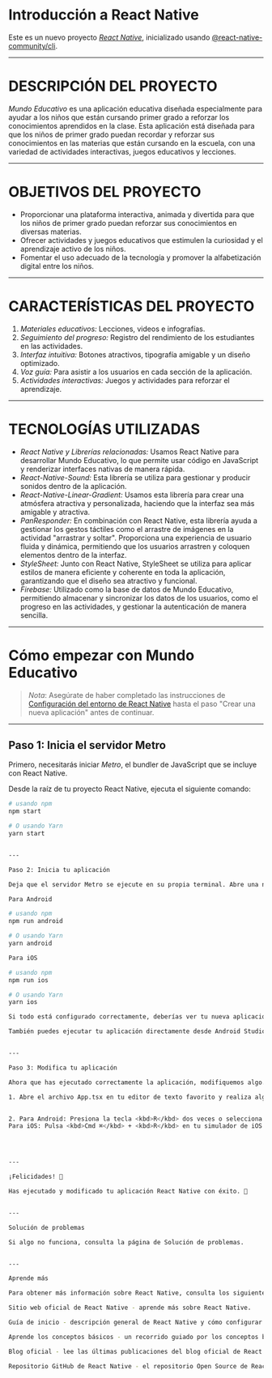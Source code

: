 # Introducción a React Native

Este es un nuevo proyecto [*React Native*](https://reactnative.dev), inicializado usando [@react-native-community/cli](https://github.com/react-native-community/cli).

---

# DESCRIPCIÓN DEL PROYECTO

*Mundo Educativo* es una aplicación educativa diseñada especialmente para ayudar a los niños que están cursando primer grado a reforzar los conocimientos aprendidos en la clase. Esta aplicación está diseñada para que los niños de primer grado puedan recordar y reforzar sus conocimientos en las materias que están cursando en la escuela, con una variedad de actividades interactivas, juegos educativos y lecciones.

---

# OBJETIVOS DEL PROYECTO

- Proporcionar una plataforma interactiva, animada y divertida para que los niños de primer grado puedan reforzar sus conocimientos en diversas materias.
- Ofrecer actividades y juegos educativos que estimulen la curiosidad y el aprendizaje activo de los niños.
- Fomentar el uso adecuado de la tecnología y promover la alfabetización digital entre los niños.

---

# CARACTERÍSTICAS DEL PROYECTO

1. *Materiales educativos:* Lecciones, videos e infografías.  
2. *Seguimiento del progreso:* Registro del rendimiento de los estudiantes en las actividades.  
3. *Interfaz intuitiva:* Botones atractivos, tipografía amigable y un diseño optimizado.  
4. *Voz guía:* Para asistir a los usuarios en cada sección de la aplicación.  
5. *Actividades interactivas:* Juegos y actividades para reforzar el aprendizaje.  

---

# TECNOLOGÍAS UTILIZADAS

- *React Native y Librerías relacionadas:* Usamos React Native para desarrollar Mundo Educativo, lo que permite usar código en JavaScript y renderizar interfaces nativas de manera rápida.  
- *React-Native-Sound:* Esta librería se utiliza para gestionar y producir sonidos dentro de la aplicación.  
- *React-Native-Linear-Gradient:* Usamos esta librería para crear una atmósfera atractiva y personalizada, haciendo que la interfaz sea más amigable y atractiva.  
- *PanResponder:* En combinación con React Native, esta librería ayuda a gestionar los gestos táctiles como el arrastre de imágenes en la actividad "arrastrar y soltar". Proporciona una experiencia de usuario fluida y dinámica, permitiendo que los usuarios arrastren y coloquen elementos dentro de la interfaz.  
- *StyleSheet:* Junto con React Native, StyleSheet se utiliza para aplicar estilos de manera eficiente y coherente en toda la aplicación, garantizando que el diseño sea atractivo y funcional.  
- *Firebase:* Utilizado como la base de datos de Mundo Educativo, permitiendo almacenar y sincronizar los datos de los usuarios, como el progreso en las actividades, y gestionar la autenticación de manera sencilla.  

---

# Cómo empezar con Mundo Educativo

> *Nota*: Asegúrate de haber completado las instrucciones de [Configuración del entorno de React Native](https://reactnative.dev/docs/environment-setup) hasta el paso "Crear una nueva aplicación" antes de continuar.

---

## Paso 1: Inicia el servidor Metro

Primero, necesitarás iniciar *Metro*, el bundler de JavaScript que se incluye con React Native.

Desde la raíz de tu proyecto React Native, ejecuta el siguiente comando:

```bash
# usando npm
npm start

# O usando Yarn
yarn start


---

Paso 2: Inicia tu aplicación

Deja que el servidor Metro se ejecute en su propia terminal. Abre una nueva terminal desde la raíz de tu proyecto React Native y ejecuta uno de los siguientes comandos para iniciar tu aplicación en Android o iOS:

Para Android

# usando npm
npm run android

# O usando Yarn
yarn android

Para iOS

# usando npm
npm run ios

# O usando Yarn
yarn ios

Si todo está configurado correctamente, deberías ver tu nueva aplicación ejecutándose en el emulador de Android o iOS en poco tiempo, siempre que hayas configurado correctamente el emulador/simulador.

También puedes ejecutar tu aplicación directamente desde Android Studio o Xcode, respectivamente.


---

Paso 3: Modifica tu aplicación

Ahora que has ejecutado correctamente la aplicación, modifiquemos algo.

1. Abre el archivo App.tsx en tu editor de texto favorito y realiza algunos cambios.


2. Para Android: Presiona la tecla <kbd>R</kbd> dos veces o selecciona "Reload" en el menú de desarrollo (teclas <kbd>Ctrl</kbd> + <kbd>M</kbd> en Windows/Linux o <kbd>Cmd ⌘</kbd> + <kbd>M</kbd> en macOS) para ver tus cambios.
Para iOS: Pulsa <kbd>Cmd ⌘</kbd> + <kbd>R</kbd> en tu simulador de iOS para recargar la aplicación y ver tus cambios.




---

¡Felicidades! 🎉

Has ejecutado y modificado tu aplicación React Native con éxito. 🎊


---

Solución de problemas

Si algo no funciona, consulta la página de Solución de problemas.


---

Aprende más

Para obtener más información sobre React Native, consulta los siguientes recursos:

Sitio web oficial de React Native - aprende más sobre React Native.

Guía de inicio - descripción general de React Native y cómo configurar tu entorno.

Aprende los conceptos básicos - un recorrido guiado por los conceptos básicos de React Native.

Blog oficial - lee las últimas publicaciones del blog oficial de React Native.

Repositorio GitHub de React Native - el repositorio Open Source de React Native.
